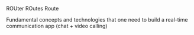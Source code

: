 ROUter 
ROutes
Route


Fundamental concepts and technologies that one need to build a real-time communication app (chat + video calling)
